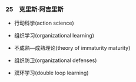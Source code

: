 ### 25　克里斯·阿吉里斯

-   行动科学(action science)
    
-   组织学习(organizational learning)
    
-   不成熟—成熟理论(theory of immaturity maturity)
    
-   组织防卫(organizational defenses)
    
-   双环学习(double loop learning)